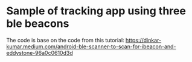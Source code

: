 # Sample of tracking app using three ble beacons 
The code is base on the code from this tutorial: https://dinkar-kumar.medium.com/android-ble-scanner-to-scan-for-ibeacon-and-eddystone-96a0c0610d3d
